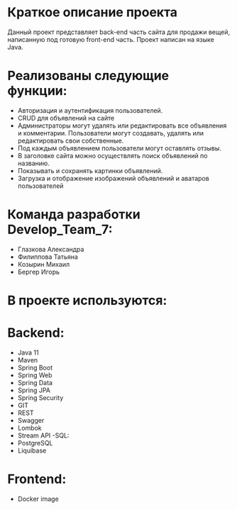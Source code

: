 # Краткое описание проекта
Данный проект представляет back-end часть сайта для продажи вещей, написанную под готовую front-end часть. Проект написан на языке Java.


# Реализованы следующие функции:
- Авторизация и аутентификация пользователей.
- CRUD для объявлений на сайте
- Администраторы могут удалять или редактировать все объявления и комментарии. Пользователи могут создавать, удалять или редактировать свои собственные.
- Под каждым объявлением пользователи могут оставлять отзывы.
- В заголовке сайта можно осуществлять поиск объявлений по названию.
- Показывать и сохранять картинки объявлений.
- Загрузка и отображение изображений объявлений и аватаров пользователей

# Команда разработки Develop_Team_7:
- Глазкова Александра
- Филиппова Татьяна
- Козырин Михаил
- Бергер Игорь


# В проекте используются:
# Backend:
- Java 11
- Maven
- Spring Boot
- Spring Web
- Spring Data
- Spring JPA
- Spring Security
- GIT
- REST
- Swagger
- Lombok
- Stream API
-SQL:
- PostgreSQL
- Liquibase
# Frontend:
- Docker image



